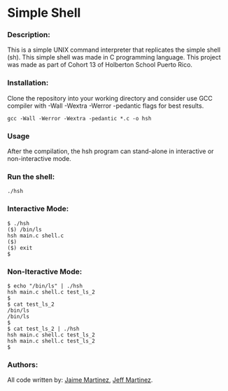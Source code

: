 # Simple Shell

### Description:

This is a simple UNIX command interpreter that replicates the simple shell (sh). This simple shell was made in C programming language.
This project was made as part of Cohort 13 of Holberton School Puerto Rico.

### Installation:

Clone the repository into your working directory and consider use GCC compiler with -Wall -Wextra -Werror -pedantic flags for best results.
	
	gcc -Wall -Werror -Wextra -pedantic *.c -o hsh

### Usage

After the compilation, the hsh program can stand-alone in interactive or non-interactive mode.

### Run the shell:

	./hsh

### Interactive Mode:

	$ ./hsh
	($) /bin/ls
	hsh main.c shell.c
	($)
	($) exit
	$

### Non-Iteractive Mode:

	$ echo "/bin/ls" | ./hsh
	hsh main.c shell.c test_ls_2
	$
	$ cat test_ls_2
	/bin/ls
	/bin/ls
	$
	$ cat test_ls_2 | ./hsh
	hsh main.c shell.c test_ls_2
	hsh main.c shell.c test_ls_2
	$

### Authors:

All code written by:
 [Jaime Martinez](https://github.com/jemn21819),
 [Jeff Martinez](https://github.com/Jeff-28).

